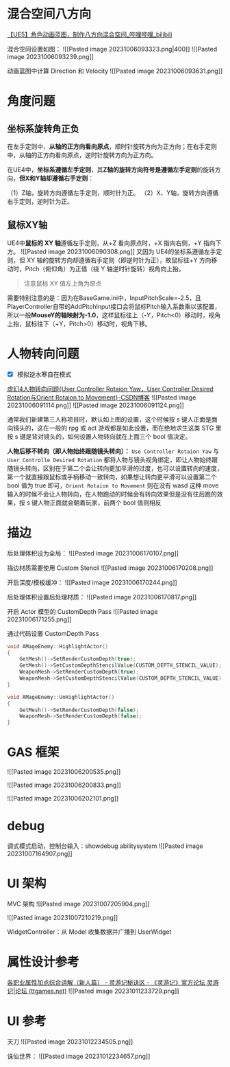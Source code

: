 
# 混合空间八方向
[【UE5】角色动画蓝图，制作八方向混合空间_哔哩哔哩_bilibili](https://www.bilibili.com/video/BV1TG4y1V75k/?spm_id_from=333.337.top_right_bar_window_custom_collection.content.click)

混合空间设置如图：
![[Pasted image 20231006093323.png|400]]
![[Pasted image 20231006093239.png]]

动画蓝图中计算 Direction 和 Velocity
![[Pasted image 20231006093631.png]]
# 角度问题
## 坐标系旋转角正负

在左手定则中，**从轴的正方向看向原点**，顺时针旋转方向为正方向；在右手定则中，从轴的正方向看向原点，逆时针旋转方向为正方向。

在UE4中，**坐标系遵循左手定则**，其**Z轴的旋转方向符号是遵循左手定则**的旋转方向，**但X和Y轴却遵循右手定则**：

（1）Z轴，旋转方向遵循左手定则，顺时针为正。
（2）X、Y轴，旋转方向遵循右手定则，逆时针为正。

## 鼠标XY轴

UE4中**鼠标的 XY 轴**遵循左手定则，从+Z 看向原点时，+X 指向右侧，+Y 指向下方。
![[Pasted image 20231006090308.png]]
又因为 UE4的坐标系遵循左手定则，但 XY 轴的旋转方向却遵循右手定则（即逆时针为正），故鼠标往+Y 方向移动时，Pitch（俯仰角）为正值（绕 Y 轴逆时针旋转）视角向上抬。
>注意鼠标 XY 值左上角为原点

需要特别注意的是：因为在BaseGame.ini中，InputPitchScale=-2.5，且PlayerController自带的AddPitchInput接口会将鼠标Pitch输入系数乘以该配置，所以一般**MouseY的轴映射为-1.0**，这样鼠标往上（-Y，Pitch<0）移动时，视角上抬，鼠标往下（+Y，Pitch>0）移动时，视角下移。
# 人物转向问题
- [x] 模拟逆水寒自在模式

[虚幻4人物转向问题{User Controller Rotaion Yaw，User Controller Desired Rotation与Orient Rotaion to Movement}-CSDN博客](https://blog.csdn.net/u012249992/article/details/83186907)
![[Pasted image 20231006091114.png]]
![[Pasted image 20231006091124.png]]

通常我们新建第三人称项目时，默认如上图的设置，这个时候按 s 键人正面是面向镜头的，这在一般的 rpg 或 act 游戏都是如此设置，而在绝地求生这类 STG 里按 s 键是背对镜头的，如何设置人物转向就在上面三个 bool 值决定。

**人物后移不转向（即人物始终跟随镜头转向）：**
`Use Controller Rotaion Yaw` 与 `User Controlle Desired Rotation` 都将人物与镜头视角绑定，即让人物始终跟随镜头转向，区别在于第二个会让转向更加平滑的过度，也可以设置转向的速度，第一个就直接跟鼠标或手柄移动一致转向，如果想让转向更平滑可以设置第二个 bool 值为 true 即可，`Orient Rotaion to Movement` 则在没有 wasd 这种 move 输入的时候不会让人物转向，在人物跑动的时候会有转向效果但是没有往后跑的效果，按 s 键人物正面就会朝着玩家，前两个 bool 值则相反

# 描边
后处理体积设为全局：
![[Pasted image 20231006170107.png]]

描边材质需要使用 Custom Stencil
![[Pasted image 20231006170208.png]]

开启深度/模板缓冲：
![[Pasted image 20231006170244.png]]

后处理体积设置后处理材质：
![[Pasted image 20231006170817.png]]

开启 Actor 模型的 CustomDepth Pass
![[Pasted image 20231006171255.png]]

通过代码设置 CustomDepth Pass
```c++
void AMageEnemy::HighlightActor()
{
	GetMesh()->SetRenderCustomDepth(true);
	GetMesh()->SetCustomDepthStencilValue(CUSTOM_DEPTH_STENCIL_VALUE);
	WeaponMesh->SetRenderCustomDepth(true);
	WeaponMesh->SetCustomDepthStencilValue(CUSTOM_DEPTH_STENCIL_VALUE);
}

void AMageEnemy::UnHighlightActor()
{
	GetMesh()->SetRenderCustomDepth(false);
	WeaponMesh->SetRenderCustomDepth(false);
}
```

# GAS 框架
![[Pasted image 20231006200535.png]]

![[Pasted image 20231006200833.png]]

![[Pasted image 20231006202101.png]]

# debug
调式模式启动，控制台输入：showdebug abilitysystem
![[Pasted image 20231007164907.png]]

# UI 架构
MVC 架构
![[Pasted image 20231007205904.png]]

![[Pasted image 20231007210219.png]]

WidgetController：从 Model 收集数据并广播到 UserWidget

# 属性设计参考
[各职业属性加点综合讲解（新人篇） - 灵游记秘诀区 - 《灵游记》官方论坛 灵游记|论坛 (ttgames.net)](http://ghostbbs.ttgames.net/showtopic-15269.aspx)
![[Pasted image 20231011233729.png]]

# UI 参考
天刀
![[Pasted image 20231012234505.png]]

诛仙世界：
![[Pasted image 20231012234657.png]]